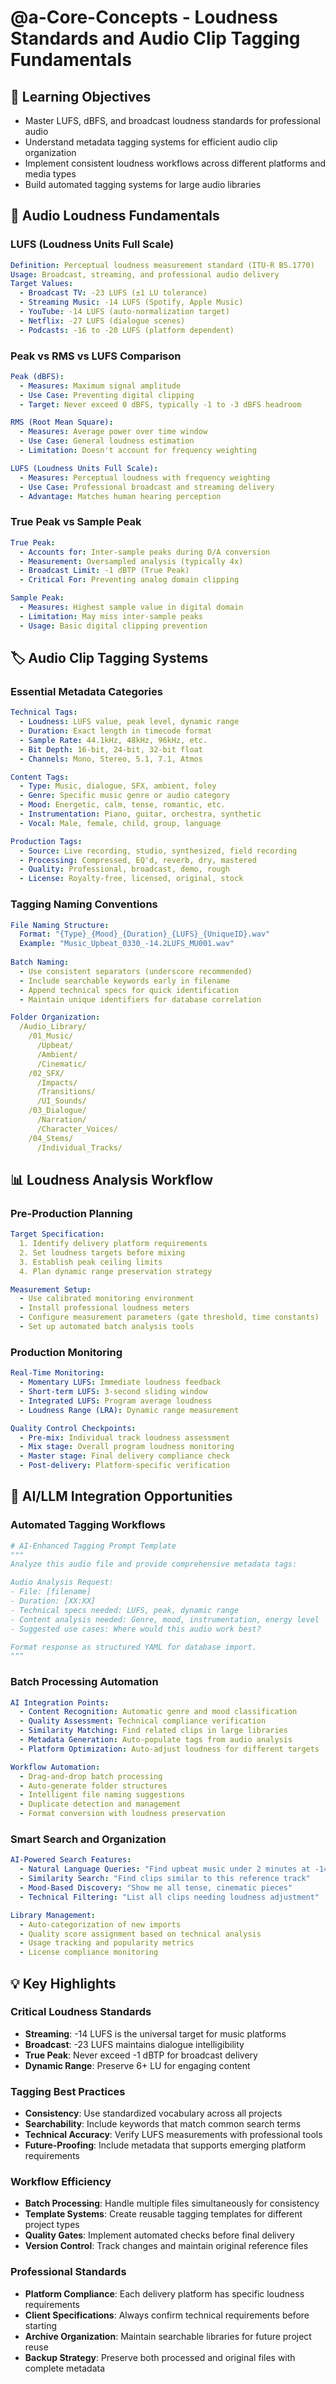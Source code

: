 # @a-Core-Concepts - Loudness Standards and Audio Clip Tagging Fundamentals

## 🎯 Learning Objectives
- Master LUFS, dBFS, and broadcast loudness standards for professional audio
- Understand metadata tagging systems for efficient audio clip organization
- Implement consistent loudness workflows across different platforms and media types
- Build automated tagging systems for large audio libraries

## 🔧 Audio Loudness Fundamentals

### LUFS (Loudness Units Full Scale)
```yaml
Definition: Perceptual loudness measurement standard (ITU-R BS.1770)
Usage: Broadcast, streaming, and professional audio delivery
Target Values:
  - Broadcast TV: -23 LUFS (±1 LU tolerance)
  - Streaming Music: -14 LUFS (Spotify, Apple Music)
  - YouTube: -14 LUFS (auto-normalization target)
  - Netflix: -27 LUFS (dialogue scenes)
  - Podcasts: -16 to -20 LUFS (platform dependent)
```

### Peak vs RMS vs LUFS Comparison
```yaml
Peak (dBFS):
  - Measures: Maximum signal amplitude
  - Use Case: Preventing digital clipping
  - Target: Never exceed 0 dBFS, typically -1 to -3 dBFS headroom

RMS (Root Mean Square):
  - Measures: Average power over time window
  - Use Case: General loudness estimation
  - Limitation: Doesn't account for frequency weighting

LUFS (Loudness Units Full Scale):
  - Measures: Perceptual loudness with frequency weighting
  - Use Case: Professional broadcast and streaming delivery
  - Advantage: Matches human hearing perception
```

### True Peak vs Sample Peak
```yaml
True Peak:
  - Accounts for: Inter-sample peaks during D/A conversion
  - Measurement: Oversampled analysis (typically 4x)
  - Broadcast Limit: -1 dBTP (True Peak)
  - Critical For: Preventing analog domain clipping

Sample Peak:
  - Measures: Highest sample value in digital domain
  - Limitation: May miss inter-sample peaks
  - Usage: Basic digital clipping prevention
```

## 🏷️ Audio Clip Tagging Systems

### Essential Metadata Categories
```yaml
Technical Tags:
  - Loudness: LUFS value, peak level, dynamic range
  - Duration: Exact length in timecode format
  - Sample Rate: 44.1kHz, 48kHz, 96kHz, etc.
  - Bit Depth: 16-bit, 24-bit, 32-bit float
  - Channels: Mono, Stereo, 5.1, 7.1, Atmos

Content Tags:
  - Type: Music, dialogue, SFX, ambient, foley
  - Genre: Specific music genre or audio category
  - Mood: Energetic, calm, tense, romantic, etc.
  - Instrumentation: Piano, guitar, orchestra, synthetic
  - Vocal: Male, female, child, group, language

Production Tags:
  - Source: Live recording, studio, synthesized, field recording
  - Processing: Compressed, EQ'd, reverb, dry, mastered
  - Quality: Professional, broadcast, demo, rough
  - License: Royalty-free, licensed, original, stock
```

### Tagging Naming Conventions
```yaml
File Naming Structure:
  Format: "{Type}_{Mood}_{Duration}_{LUFS}_{UniqueID}.wav"
  Example: "Music_Upbeat_0330_-14.2LUFS_MU001.wav"
  
Batch Naming:
  - Use consistent separators (underscore recommended)
  - Include searchable keywords early in filename
  - Append technical specs for quick identification
  - Maintain unique identifiers for database correlation

Folder Organization:
  /Audio_Library/
    /01_Music/
      /Upbeat/
      /Ambient/
      /Cinematic/
    /02_SFX/
      /Impacts/
      /Transitions/
      /UI_Sounds/
    /03_Dialogue/
      /Narration/
      /Character_Voices/
    /04_Stems/
      /Individual_Tracks/
```

## 📊 Loudness Analysis Workflow

### Pre-Production Planning
```yaml
Target Specification:
  1. Identify delivery platform requirements
  2. Set loudness targets before mixing
  3. Establish peak ceiling limits
  4. Plan dynamic range preservation strategy

Measurement Setup:
  - Use calibrated monitoring environment
  - Install professional loudness meters
  - Configure measurement parameters (gate threshold, time constants)
  - Set up automated batch analysis tools
```

### Production Monitoring
```yaml
Real-Time Monitoring:
  - Momentary LUFS: Immediate loudness feedback
  - Short-term LUFS: 3-second sliding window
  - Integrated LUFS: Program average loudness
  - Loudness Range (LRA): Dynamic range measurement

Quality Control Checkpoints:
  - Pre-mix: Individual track loudness assessment
  - Mix stage: Overall program loudness monitoring
  - Master stage: Final delivery compliance check
  - Post-delivery: Platform-specific verification
```

## 🚀 AI/LLM Integration Opportunities

### Automated Tagging Workflows
```python
# AI-Enhanced Tagging Prompt Template
"""
Analyze this audio file and provide comprehensive metadata tags:

Audio Analysis Request:
- File: [filename]
- Duration: [XX:XX]
- Technical specs needed: LUFS, peak, dynamic range
- Content analysis needed: Genre, mood, instrumentation, energy level
- Suggested use cases: Where would this audio work best?

Format response as structured YAML for database import.
"""
```

### Batch Processing Automation
```yaml
AI Integration Points:
  - Content Recognition: Automatic genre and mood classification
  - Quality Assessment: Technical compliance verification
  - Similarity Matching: Find related clips in large libraries
  - Metadata Generation: Auto-populate tags from audio analysis
  - Platform Optimization: Auto-adjust loudness for different targets

Workflow Automation:
  - Drag-and-drop batch processing
  - Auto-generate folder structures
  - Intelligent file naming suggestions
  - Duplicate detection and management
  - Format conversion with loudness preservation
```

### Smart Search and Organization
```yaml
AI-Powered Search Features:
  - Natural Language Queries: "Find upbeat music under 2 minutes at -14 LUFS"
  - Similarity Search: "Find clips similar to this reference track"
  - Mood-Based Discovery: "Show me all tense, cinematic pieces"
  - Technical Filtering: "List all clips needing loudness adjustment"

Library Management:
  - Auto-categorization of new imports
  - Quality score assignment based on technical analysis
  - Usage tracking and popularity metrics
  - License compliance monitoring
```

## 💡 Key Highlights

### Critical Loudness Standards
- **Streaming**: -14 LUFS is the universal target for music platforms
- **Broadcast**: -23 LUFS maintains dialogue intelligibility
- **True Peak**: Never exceed -1 dBTP for broadcast delivery
- **Dynamic Range**: Preserve 6+ LU for engaging content

### Tagging Best Practices
- **Consistency**: Use standardized vocabulary across all projects
- **Searchability**: Include keywords that match common search terms
- **Technical Accuracy**: Verify LUFS measurements with professional tools
- **Future-Proofing**: Include metadata that supports emerging platform requirements

### Workflow Efficiency
- **Batch Processing**: Handle multiple files simultaneously for consistency  
- **Template Systems**: Create reusable tagging templates for different project types
- **Quality Gates**: Implement automated checks before final delivery
- **Version Control**: Track changes and maintain original reference files

### Professional Standards
- **Platform Compliance**: Each delivery platform has specific loudness requirements
- **Client Specifications**: Always confirm technical requirements before starting
- **Archive Organization**: Maintain searchable libraries for future project reuse
- **Backup Strategy**: Preserve both processed and original files with complete metadata